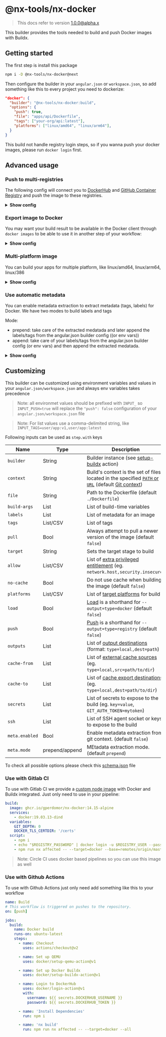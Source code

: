 # @nx-tools/nx-docker

> This docs refer to version 1.0.0@alpha.x

This builder provides the tools needed to build and push Docker images with Buildx.

## Getting started

The first step is install this package

```bash
npm i -D @nx-tools/nx-docker@next
```

Then configure the builder in your `angular.json` or `workspace.json`, so add something like this to every project you need to dockerize:

```json
"docker": {
  "builder": "@nx-tools/nx-docker:build",
  "options": {
    "push": true,
    "file": "apps/api/Dockerfile",
    "tags": ["your-org/api:latest"],
    "platforms": ["linux/amd64", "linux/arm64"],
  }
}
```

This build not handle registry login steps, so if you wanna push your docker images, please run `docker login` first.

## Advanced usage

### Push to multi-registries

The following config will connect you to [DockerHub](https://github.com/docker/login-action#dockerhub)
and [GitHub Container Registry](https://github.com/docker/login-action#github-container-registry) and push the
image to these registries.

<details>
  <summary><b>Show config</b></summary>

```json
"docker": {
  "builder": "@nx-tools/nx-docker:build",
  "options": {
    "file": "apps/api/Dockerfile",
    "push": true,
    "tags": [
      "user/app:latest",
      "user/app:1.0.0",
      "ghcr.io/user/app:latest",
      "ghcr.io/user/app:1.0.0"
    ]
  }
}
```

</details>

### Export image to Docker

You may want your build result to be available in the Docker client through `docker images` to be able to use it
in another step of your workflow:

<details>
  <summary><b>Show config</b></summary>

```json
"docker": {
  "builder": "@nx-tools/nx-docker:build",
  "options": {
    "file": "apps/api/Dockerfile",
    "load": true,
    "tags": ["user/app:latest"]
  }
}
```

</details>

### Multi-platform image

You can build your apps for multiple platform, like linux/amd64, linux/arm64, linux/386

<details>
  <summary><b>Show config</b></summary>

```json
"docker": {
  "builder": "@nx-tools/nx-docker:build",
  "options": {
    "file": "apps/api/Dockerfile",
    "push": true,
    "tags": ["user/app:latest"],
    "platforms": ["linux/amd64", "linux/arm64", "linux/386"],
  }
}
```

</details>

### Use automatic metadata

You can enable metadata extraction to extract metadata (tags, labels) for Docker. We have two modes to build labels and tags

Mode:

- prepend: take care of the extracted medatada and later append the labels/tags from the angular.json builder config ((or env vars))
- append: take care of your labels/tags from the angular.json builder config (or env vars) and then append the extracted medatada.

<details>
  <summary><b>Show config</b></summary>

```json
"docker": {
  "builder": "@nx-tools/nx-docker:build",
  "options": {
    "file": "apps/api/Dockerfile",
    "push": true,
    "tags": ["user/app:latest"],
    "meta": {
      "enabled": true,
      "mode": "prepend"
    }
  }
}
```

</details>

## Customizing

This builder can be customized using environment variables and values in your `angular.json/workspace.json` and always env variables takes precedence

> Note: all environmet values should be prefixed with `INPUT_` so `INPUT_PUSH=true` will replace the `"push": false` configuration of your `angular.json/workspace.json` file

> Note: For list values use a comma-delimited string, like `INPUT_TAGS=user/app:v1,user/app:latest`

Following inputs can be used as `step.with` keys

| Name           | Type           | Description                                                                                                                                                                       |
| -------------- | -------------- | --------------------------------------------------------------------------------------------------------------------------------------------------------------------------------- |
| `builder`      | String         | Builder instance (see [setup-buildx](https://github.com/docker/setup-buildx-action) action)                                                                                       |
| `context`      | String         | Build's context is the set of files located in the specified [`PATH` or `URL`](https://docs.docker.com/engine/reference/commandline/build/) (default [Git context](#git-context)) |
| `file`         | String         | Path to the Dockerfile (default `./Dockerfile`)                                                                                                                                   |
| `build-args`   | List           | List of build-time variables                                                                                                                                                      |
| `labels`       | List           | List of metadata for an image                                                                                                                                                     |
| `tags`         | List/CSV       | List of tags                                                                                                                                                                      |
| `pull`         | Bool           | Always attempt to pull a newer version of the image (default `false`)                                                                                                             |
| `target`       | String         | Sets the target stage to build                                                                                                                                                    |
| `allow`        | List/CSV       | List of [extra privileged entitlement](https://github.com/docker/buildx#--allowentitlement) (eg. `network.host,security.insecure`)                                                |
| `no-cache`     | Bool           | Do not use cache when building the image (default `false`)                                                                                                                        |
| `platforms`    | List/CSV       | List of [target platforms](https://github.com/docker/buildx#---platformvaluevalue) for build                                                                                      |
| `load`         | Bool           | [Load](https://github.com/docker/buildx#--load) is a shorthand for `--output=type=docker` (default `false`)                                                                       |
| `push`         | Bool           | [Push](https://github.com/docker/buildx#--push) is a shorthand for `--output=type=registry` (default `false`)                                                                     |
| `outputs`      | List           | List of [output destinations](https://github.com/docker/buildx#-o---outputpath-typetypekeyvalue) (format: `type=local,dest=path`)                                                 |
| `cache-from`   | List           | List of [external cache sources](https://github.com/docker/buildx#--cache-fromnametypetypekeyvalue) (eg. `type=local,src=path/to/dir`)                                            |
| `cache-to`     | List           | List of [cache export destinations](https://github.com/docker/buildx#--cache-tonametypetypekeyvalue) (eg. `type=local,dest=path/to/dir`)                                          |
| `secrets`      | List           | List of secrets to expose to the build (eg. `key=value`, `GIT_AUTH_TOKEN=mytoken`)                                                                                                |
| `ssh`          | List           | List of SSH agent socket or keys to expose to the build                                                                                                                           |
| `meta.enabled` | Bool           | Enable metadata extraction from git context. (default `false`)                                                                                                                    |
| `meta.mode`    | prepend/append | MEtadata extraction mode. (default `prepend`)                                                                                                                                     |

To check all possible options please check this [schema.json](src/builders/nx-docker/schema.json) file

### Use with Gitlab CI

To use with Gitlab CI we provide a [custom node image](https://github.com/users/gperdomor/packages/container/package/nx-docker) with Docker and Buildx integrated. Just only need to use in your pipeline:

```yml
build:
  image: ghcr.io/gperdomor/nx-docker:14.15-alpine
  services:
    - docker:19.03.13-dind
  variables:
    GIT_DEPTH: 0
    DOCKER_TLS_CERTDIR: '/certs'
  script:
    - npm i
    - echo "$REGISTRY_PASSWORD" | docker login -u $REGISTRY_USER --password-stdin $CI_REGISTRY
    - npm run nx affected -- --target=docker --base=remotes/origin/master
```

> Note: Circle CI uses docker based pipelines so you can use this image as well

### Use with Github Actions

To use with Github Actions just only need add something like this to your workflow

```yml
name: Build
# This workflow is triggered on pushes to the repository.
on: [push]

jobs:
  build:
    name: Docker build
    runs-on: ubuntu-latest
    steps:
      - name: Checkout
        uses: actions/checkout@v2

      - name: Set up QEMU
        uses: docker/setup-qemu-action@v1

      - name: Set up Docker Buildx
        uses: docker/setup-buildx-action@v1

      - name: Login to DockerHub
        uses: docker/login-action@v1
        with:
          username: ${{ secrets.DOCKERHUB_USERNAME }}
          password: ${{ secrets.DOCKERHUB_TOKEN }}

      - name: 'Install Dependencies'
        run: npm i

      - name: 'nx build'
        run: npm run nx affected -- --target=docker --all
```
